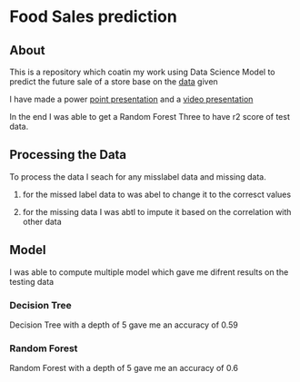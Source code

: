 # Food Sales prediction 

## About

This is a repository which coatin my work using Data Science Model to predict the future sale of a store base on the [data]('https://github.com/GoranTopic/food-sales-predictions/Data/sales_predictions.csv') given

I have made a power [point presentation]('https://github.com/GoranTopic/food-sales-predictions/presentation/food-prediction_powerpoint.odp') and a [video presentation]('https://github.com/GoranTopic/food-sales-predictions/presentation/presentation_1.mp4') 

In the end I was able to get a Random Forest Three to have r2 score of test data. 

## Processing the Data

To process the data I seach for any misslabel data and missing data. 

1. for the missed label data to was abel to change it to the corresct values

2. for the missing data I was abtl to impute it based on the correlation with other data 


## Model

I was able to compute multiple model which gave me difrent results on the testing data

### Decision Tree

Decision Tree with a depth of 5 gave me an accuracy of 0.59 

### Random Forest 

Random Forest with a depth of 5 gave me an accuracy of 0.6
 

